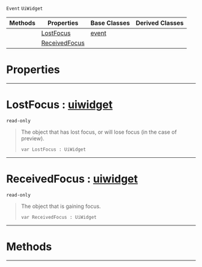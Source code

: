  `Event` `UiWidget`



|Methods|Properties|Base Classes|Derived Classes|
|---|---|---|---|
| |[ LostFocus](https://github.com/ArendDanielek/ZeroDocsTest/blob/master/code_reference/class_reference/uifocusevent.markdown#lostfocus-zero-engine-do)|[event](https://github.com/ArendDanielek/ZeroDocsTest/blob/master/code_reference/class_reference/event.markdown)| |
| |[ ReceivedFocus](https://github.com/ArendDanielek/ZeroDocsTest/blob/master/code_reference/class_reference/uifocusevent.markdown#receivedfocus-zero-engin)| | |


 #  Properties


---  
 #  LostFocus : [uiwidget](https://github.com/ArendDanielek/ZeroDocsTest/blob/master/code_reference/class_reference/uiwidget.markdown)

 `read-only`

> The object that has lost focus, or will lose focus (in the case of preview).
> ``` lang=cpp, name=Zilch
> var LostFocus : UiWidget


---  
 #  ReceivedFocus : [uiwidget](https://github.com/ArendDanielek/ZeroDocsTest/blob/master/code_reference/class_reference/uiwidget.markdown)

 `read-only`

> The object that is gaining focus.
> ``` lang=cpp, name=Zilch
> var ReceivedFocus : UiWidget


---  
 #  Methods


---  
 
  
  
  
  
  
  
  

 